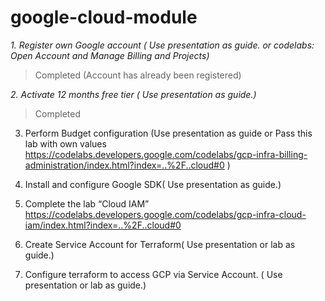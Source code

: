 # google-cloud-module

*1. Register own Google account ( Use presentation as guide. or codelabs: Open Account and Manage Billing and Projects)*

> Completed (Account has already been registered)

*2. Activate 12 months free tier ( Use presentation as guide.)*

> Completed

3. Perform Budget configuration (Use presentation as guide or Pass this lab with own values https://codelabs.developers.google.com/codelabs/gcp-infra-billing-administration/index.html?index=..%2F..cloud#0 )

4. Install and configure Google SDK( Use presentation as guide.)

5. Complete the lab “Cloud IAM” https://codelabs.developers.google.com/codelabs/gcp-infra-cloud-iam/index.html?index=..%2F..cloud#0

6. Create Service Account for Terraform( Use presentation or lab as guide.)

7. Configure terraform to access GCP via Service Account. ( Use presentation or lab as guide.)
